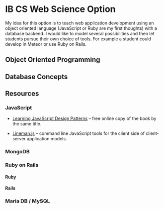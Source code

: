 IB CS Web Science Option
========================

My idea for this option is to teach web application development using an object oriented language (JavaScript or Ruby are my first thoughts) with a database backend. I would like to model several possibilities and then let students pursue their own choice of tools. For example a student could develop in Meteor or use Ruby on Rails.

## Object Oriented Programming

## Database Concepts

## Resources

### JavaScript

* [Learning JavaScript Design Patterns](http://addyosmani.com/resources/essentialjsdesignpatterns/book/) – free online copy of the book by the same title.

* [Lineman.js](http://linemanjs.com) – command line JavaScript tools for the client side of client-server application models.

### MongoDB

### Ruby on Rails

#### Ruby

#### Rails

### Maria DB / MySQL

